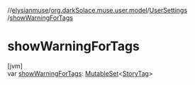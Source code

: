 //[elysianmuse](../../../index.md)/[org.darkSolace.muse.user.model](../index.md)/[UserSettings](index.md)
/[showWarningForTags](show-warning-for-tags.md)

# showWarningForTags

[jvm]\
var [showWarningForTags](show-warning-for-tags.md): [MutableSet](https://kotlinlang.org/api/latest/jvm/stdlib/kotlin.collections/-mutable-set/index.html)&lt;[StoryTag](
../../org.darkSolace.muse.story.model/-story-tag/index.md)&gt;
